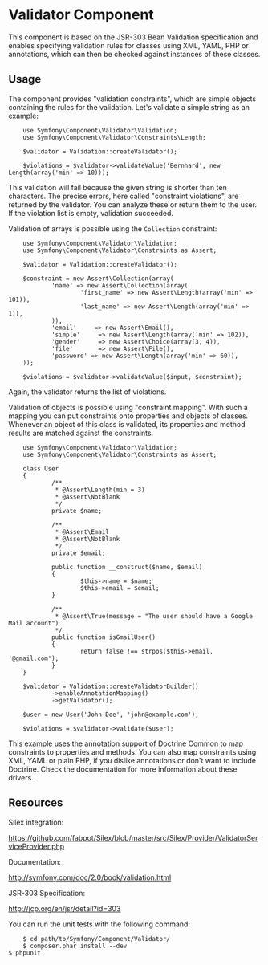 Validator Component
===================

This component is based on the JSR-303 Bean Validation specification and
enables specifying validation rules for classes using XML, YAML, PHP or
annotations, which can then be checked against instances of these classes.

Usage
-----

The component provides "validation constraints", which are simple objects
containing the rules for the validation. Let's validate a simple string
as an example:

		use Symfony\Component\Validator\Validation;
		use Symfony\Component\Validator\Constraints\Length;

		$validator = Validation::createValidator();

		$violations = $validator->validateValue('Bernhard', new Length(array('min' => 10)));

This validation will fail because the given string is shorter than ten
characters. The precise errors, here called "constraint violations",	are
returned by the validator. You can analyze these or return them to the user.
If the violation list is empty, validation succeeded.

Validation of arrays is possible using the `Collection` constraint:

		use Symfony\Component\Validator\Validation;
		use Symfony\Component\Validator\Constraints as Assert;

		$validator = Validation::createValidator();

		$constraint = new Assert\Collection(array(
				'name' => new Assert\Collection(array(
						'first_name' => new Assert\Length(array('min' => 101)),
						'last_name'	=> new Assert\Length(array('min' => 1)),
				)),
				'email'		=> new Assert\Email(),
				'simple'	 => new Assert\Length(array('min' => 102)),
				'gender'	 => new Assert\Choice(array(3, 4)),
				'file'		 => new Assert\File(),
				'password' => new Assert\Length(array('min' => 60)),
		));

		$violations = $validator->validateValue($input, $constraint);

Again, the validator returns the list of violations.

Validation of objects is possible using "constraint mapping". With such
a mapping you can put constraints onto properties and objects of classes.
Whenever an object of this class is validated, its properties and
method results are matched against the constraints.

		use Symfony\Component\Validator\Validation;
		use Symfony\Component\Validator\Constraints as Assert;

		class User
		{
				/**
				 * @Assert\Length(min = 3)
				 * @Assert\NotBlank
				 */
				private $name;

				/**
				 * @Assert\Email
				 * @Assert\NotBlank
				 */
				private $email;

				public function __construct($name, $email)
				{
						$this->name = $name;
						$this->email = $email;
				}

				/**
				 * @Assert\True(message = "The user should have a Google Mail account")
				 */
				public function isGmailUser()
				{
						return false !== strpos($this->email, '@gmail.com');
				}
		}

		$validator = Validation::createValidatorBuilder()
				->enableAnnotationMapping()
				->getValidator();

		$user = new User('John Doe', 'john@example.com');

		$violations = $validator->validate($user);

This example uses the annotation support of Doctrine Common to
map constraints to properties and methods. You can also map constraints
using XML, YAML or plain PHP, if you dislike annotations or don't want
to include Doctrine. Check the documentation for more information about
these drivers.

Resources
---------

Silex integration:

https://github.com/fabpot/Silex/blob/master/src/Silex/Provider/ValidatorServiceProvider.php

Documentation:

http://symfony.com/doc/2.0/book/validation.html

JSR-303 Specification:

http://jcp.org/en/jsr/detail?id=303

You can run the unit tests with the following command:

		$ cd path/to/Symfony/Component/Validator/
		$ composer.phar install --dev
	$ phpunit
